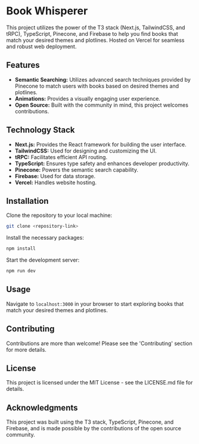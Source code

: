 
#  Book Whisperer

This project utilizes the power of the T3 stack (Next.js, TailwindCSS, and tRPC), TypeScript, Pinecone, and Firebase to help you find books that match your desired themes and plotlines. Hosted on Vercel for seamless and robust web deployment.

## Features

- **Semantic Searching:** Utilizes advanced search techniques provided by Pinecone to match users with books based on desired themes and plotlines.
- **Animations:** Provides a visually engaging user experience.
- **Open Source:** Built with the community in mind, this project welcomes contributions.

## Technology Stack

- **Next.js:** Provides the React framework for building the user interface.
- **TailwindCSS:** Used for designing and customizing the UI.
- **tRPC:** Facilitates efficient API routing.
- **TypeScript:** Ensures type safety and enhances developer productivity.
- **Pinecone:** Powers the semantic search capability.
- **Firebase:** Used for data storage.
- **Vercel:** Handles website hosting.

## Installation

Clone the repository to your local machine:

```bash
git clone <repository-link>
```

Install the necessary packages:

```bash
npm install
```

Start the development server:

```bash
npm run dev
```

## Usage

Navigate to `localhost:3000` in your browser to start exploring books that match your desired themes and plotlines.

## Contributing

Contributions are more than welcome! Please see the 'Contributing' section for more details.

## License

This project is licensed under the MIT License - see the LICENSE.md file for details.

## Acknowledgments

This project was built using the T3 stack, TypeScript, Pinecone, and Firebase, and is made possible by the contributions of the open source community.


